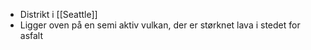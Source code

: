 - Distrikt i [[Seattle]]
- Ligger oven på en semi aktiv vulkan, der er størknet lava i stedet for asfalt
